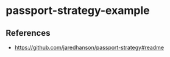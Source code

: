 # passport-strategy-example

## References
- https://github.com/jaredhanson/passport-strategy#readme